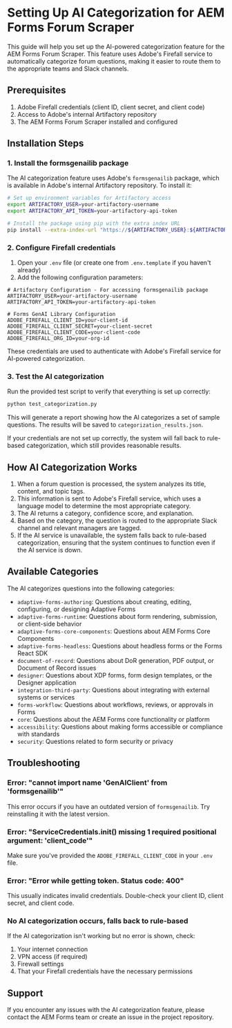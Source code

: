 # Setting Up AI Categorization for AEM Forms Forum Scraper

This guide will help you set up the AI-powered categorization feature for the AEM Forms Forum Scraper. This feature uses Adobe's Firefall service to automatically categorize forum questions, making it easier to route them to the appropriate teams and Slack channels.

## Prerequisites

1. Adobe Firefall credentials (client ID, client secret, and client code)
2. Access to Adobe's internal Artifactory repository
3. The AEM Forms Forum Scraper installed and configured

## Installation Steps

### 1. Install the formsgenailib package

The AI categorization feature uses Adobe's `formsgenailib` package, which is available in Adobe's internal Artifactory repository. To install it:

```bash
# Set up environment variables for Artifactory access
export ARTIFACTORY_USER=your-artifactory-username
export ARTIFACTORY_API_TOKEN=your-artifactory-api-token

# Install the package using pip with the extra index URL
pip install --extra-index-url "https://${ARTIFACTORY_USER}:${ARTIFACTORY_API_TOKEN}@artifactory.corp.adobe.com/artifactory/api/pypi/pypi-aemforms-release-local/simple" formsgenailib
```

### 2. Configure Firefall credentials

1. Open your `.env` file (or create one from `.env.template` if you haven't already)
2. Add the following configuration parameters:

```
# Artifactory Configuration - For accessing formsgenailib package
ARTIFACTORY_USER=your-artifactory-username
ARTIFACTORY_API_TOKEN=your-artifactory-api-token

# Forms GenAI Library Configuration
ADOBE_FIREFALL_CLIENT_ID=your-client-id
ADOBE_FIREFALL_CLIENT_SECRET=your-client-secret
ADOBE_FIREFALL_CLIENT_CODE=your-client-code
ADOBE_FIREFALL_ORG_ID=your-org-id
```

These credentials are used to authenticate with Adobe's Firefall service for AI-powered categorization.

### 3. Test the AI categorization

Run the provided test script to verify that everything is set up correctly:

```bash
python test_categorization.py
```

This will generate a report showing how the AI categorizes a set of sample questions. The results will be saved to `categorization_results.json`.

If your credentials are not set up correctly, the system will fall back to rule-based categorization, which still provides reasonable results.

## How AI Categorization Works

1. When a forum question is processed, the system analyzes its title, content, and topic tags.
2. This information is sent to Adobe's Firefall service, which uses a language model to determine the most appropriate category.
3. The AI returns a category, confidence score, and explanation.
4. Based on the category, the question is routed to the appropriate Slack channel and relevant managers are tagged.
5. If the AI service is unavailable, the system falls back to rule-based categorization, ensuring that the system continues to function even if the AI service is down.

## Available Categories

The AI categorizes questions into the following categories:

- `adaptive-forms-authoring`: Questions about creating, editing, configuring, or designing Adaptive Forms
- `adaptive-forms-runtime`: Questions about form rendering, submission, or client-side behavior
- `adaptive-forms-core-components`: Questions about AEM Forms Core Components
- `adaptive-forms-headless`: Questions about headless forms or the Forms React SDK
- `document-of-record`: Questions about DoR generation, PDF output, or Document of Record issues
- `designer`: Questions about XDP forms, form design templates, or the Designer application
- `integration-third-party`: Questions about integrating with external systems or services
- `forms-workflow`: Questions about workflows, reviews, or approvals in Forms
- `core`: Questions about the AEM Forms core functionality or platform
- `accessibility`: Questions about making forms accessible or compliance with standards
- `security`: Questions related to form security or privacy

## Troubleshooting

### Error: "cannot import name 'GenAIClient' from 'formsgenailib'"

This error occurs if you have an outdated version of `formsgenailib`. Try reinstalling it with the latest version.

### Error: "ServiceCredentials.__init__() missing 1 required positional argument: 'client_code'"

Make sure you've provided the `ADOBE_FIREFALL_CLIENT_CODE` in your `.env` file.

### Error: "Error while getting token. Status code: 400"

This usually indicates invalid credentials. Double-check your client ID, client secret, and client code.

### No AI categorization occurs, falls back to rule-based

If the AI categorization isn't working but no error is shown, check:
1. Your internet connection
2. VPN access (if required)
3. Firewall settings
4. That your Firefall credentials have the necessary permissions

## Support

If you encounter any issues with the AI categorization feature, please contact the AEM Forms team or create an issue in the project repository. 